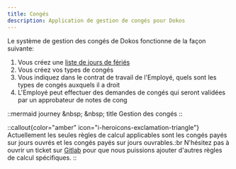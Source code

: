```yaml
---
title: Congés
description: Application de gestion de congés pour Dokos
---
```


Le système de gestion des congés de Dokos fonctionne de la façon suivante:

1. Vous créez une [liste de jours de fériés](/dokos/hrms/conges/jours-feries)
2. Vous créez vos types de congés
3. Vous indiquez dans le contrat de travail de l'Employé, quels sont les types de congés auxquels il a droit
4. L'Employé peut effectuer des demandes de congés qui seront validées par un approbateur de notes de cong

::mermaid
journey
\&nbsp; \&nbsp; title Gestion des congés
::

::callout{color="amber" icon="i-heroicons-exclamation-triangle"}
Actuellement les seules règles de calcul applicables sont les congés payés sur jours ouvrés et les congés payés sur jours ouvrables.\:br
N'hésitez pas à ouvrir un ticket sur [Gitlab](https://gitlab.com/dokos/dokos/-/issues) pour que nous puissions ajouter d'autres règles de calcul spécifiques.
::
